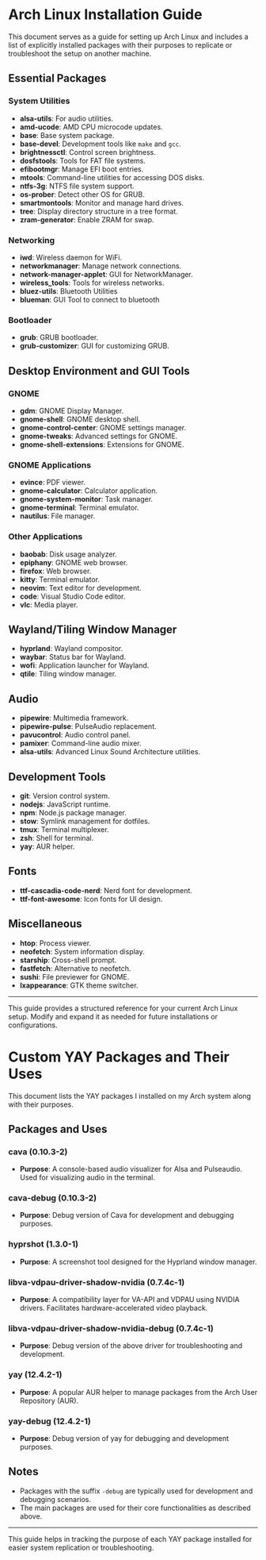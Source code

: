 # Arch Linux Installation Guide

This document serves as a guide for setting up Arch Linux and includes a list of explicitly installed packages with their purposes to replicate or troubleshoot the setup on another machine.

## Essential Packages
### System Utilities
- **alsa-utils**: For audio utilities.
- **amd-ucode**: AMD CPU microcode updates.
- **base**: Base system package.
- **base-devel**: Development tools like `make` and `gcc`.
- **brightnessctl**: Control screen brightness.
- **dosfstools**: Tools for FAT file systems.
- **efibootmgr**: Manage EFI boot entries.
- **mtools**: Command-line utilities for accessing DOS disks.
- **ntfs-3g**: NTFS file system support.
- **os-prober**: Detect other OS for GRUB.
- **smartmontools**: Monitor and manage hard drives.
- **tree**: Display directory structure in a tree format.
- **zram-generator**: Enable ZRAM for swap.

### Networking
- **iwd**: Wireless daemon for WiFi.
- **networkmanager**: Manage network connections.
- **network-manager-applet**: GUI for NetworkManager.
- **wireless_tools**: Tools for wireless networks.
- **bluez-utils**: Bluetooth Utilities 
- **blueman**: GUI Tool to connect to bluetooth 



### Bootloader
- **grub**: GRUB bootloader.
- **grub-customizer**: GUI for customizing GRUB.

## Desktop Environment and GUI Tools
### GNOME
- **gdm**: GNOME Display Manager.
- **gnome-shell**: GNOME desktop shell.
- **gnome-control-center**: GNOME settings manager.
- **gnome-tweaks**: Advanced settings for GNOME.
- **gnome-shell-extensions**: Extensions for GNOME.

### GNOME Applications
- **evince**: PDF viewer.
- **gnome-calculator**: Calculator application.
- **gnome-system-monitor**: Task manager.
- **gnome-terminal**: Terminal emulator.
- **nautilus**: File manager.

### Other Applications
- **baobab**: Disk usage analyzer.
- **epiphany**: GNOME web browser.
- **firefox**: Web browser.
- **kitty**: Terminal emulator.
- **neovim**: Text editor for development.
- **code**: Visual Studio Code editor.
- **vlc**: Media player.

## Wayland/Tiling Window Manager
- **hyprland**: Wayland compositor.
- **waybar**: Status bar for Wayland.
- **wofi**: Application launcher for Wayland.
- **qtile**: Tiling window manager.

## Audio
- **pipewire**: Multimedia framework.
- **pipewire-pulse**: PulseAudio replacement.
- **pavucontrol**: Audio control panel.
- **pamixer**: Command-line audio mixer.
- **alsa-utils**: Advanced Linux Sound Architecture utilities.

## Development Tools
- **git**: Version control system.
- **nodejs**: JavaScript runtime.
- **npm**: Node.js package manager.
- **stow**: Symlink management for dotfiles.
- **tmux**: Terminal multiplexer.
- **zsh**: Shell for terminal.
- **yay**: AUR helper.

## Fonts
- **ttf-cascadia-code-nerd**: Nerd font for development.
- **ttf-font-awesome**: Icon fonts for UI design.

## Miscellaneous
- **htop**: Process viewer.
- **neofetch**: System information display.
- **starship**: Cross-shell prompt.
- **fastfetch**: Alternative to neofetch.
- **sushi**: File previewer for GNOME.
- **lxappearance**: GTK theme switcher.

---

This guide provides a structured reference for your current Arch Linux setup. Modify and expand it as needed for future installations or configurations.

# Custom YAY Packages and Their Uses

This document lists the YAY packages I installed on my Arch system along with their purposes.

## Packages and Uses

### cava (0.10.3-2)
- **Purpose**: A console-based audio visualizer for Alsa and Pulseaudio. Used for visualizing audio in the terminal.

### cava-debug (0.10.3-2)
- **Purpose**: Debug version of Cava for development and debugging purposes.

### hyprshot (1.3.0-1)
- **Purpose**: A screenshot tool designed for the Hyprland window manager.

### libva-vdpau-driver-shadow-nvidia (0.7.4c-1)
- **Purpose**: A compatibility layer for VA-API and VDPAU using NVIDIA drivers. Facilitates hardware-accelerated video playback.

### libva-vdpau-driver-shadow-nvidia-debug (0.7.4c-1)
- **Purpose**: Debug version of the above driver for troubleshooting and development.

### yay (12.4.2-1)
- **Purpose**: A popular AUR helper to manage packages from the Arch User Repository (AUR).

### yay-debug (12.4.2-1)
- **Purpose**: Debug version of yay for debugging and development purposes.

## Notes
- Packages with the suffix `-debug` are typically used for development and debugging scenarios.
- The main packages are used for their core functionalities as described above.

---
This guide helps in tracking the purpose of each YAY package installed for easier system replication or troubleshooting.


